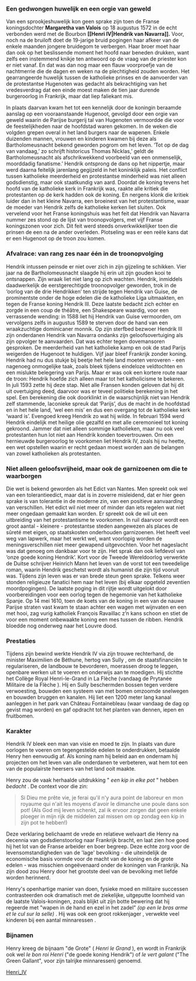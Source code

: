 ### Een gedwongen huwelijk en een orgie van geweld 
Van een sprookjeshuwelijk kon geen sprake zijn toen de Franse koningsdochter **Margaretha van Valois** op 18 augustus 1572 in de echt verbonden werd met de Bourbon **[[Henri IV|Hendrik van Navarra]].** Voor, noch na de bruiloft doet de 19-jarige bruid pogingen haar afkeer van de enkele maanden jongere bruidegom te verbergen. Haar broer moet haar dan ook op het beslissende moment het hoofd naar beneden drukken, want zelfs een instemmend knikje ten antwoord op de vraag van de priester kon er niet vanaf. En dat was dan nog maar een flauw voorproefje van de nachtmerrie die de dagen en weken na de plechtigheid zouden worden. Het gearrangeerde huwelijk tussen de katholieke prinses en de aanvoerder van de protestantse Hugenoten was gedacht als bekrachtiging van het vredesverdrag dat een einde moest maken de tien jaar durende burgeroorlog in Frankrijk, maar dat liep faliekant mis.

In plaats daarvan kwam het tot een kennelijk door de koningin beraamde aanslag op een vooraanstaande Hugenoot, gevolgd door een orgie van geweld waarin de Parijse burgerij tal van Hugenoten vermoordde die voor de feestelijkheden naar de hoofdstad waren gekomen. In de weken die volgden grepen overal in het land burgers naar de wapenen. Enkele duizenden mannen, vrouwen en kinderen kwamen bij deze als Bartholomeusnacht bekend geworden pogrom om het leven. ‘Tot op de dag van vandaag,’ zo schrijft historicus Thomas Nicklas,’ geldt de Bartholomeusnacht als afschrikwekkend voorbeeld van een onmenselijk, moorddadig fanatisme.’ Hendrik ontsprong de dans op het nippertje, maar werd daarna feitelijk jarenlang gegijzeld in het koninklijk paleis.
Het conflict tussen katholieke meerderheid en protestantse minderheid was niet alleen godsdienstig, maar ook staatkundig van aard. Doordat de koning tevens het hoofd van de katholieke kerk in Frankrijk was, raakte alle kritiek die protestanten op de kerk hadden ook de koning. En nergens klonk die kritiek luider dan in het kleine Navarra, een broeinest van het protestantisme, waar de moeder van Hendrik zelfs de katholieke kerken liet sluiten. Ook vervelend voor het Franse koningshuis was het feit dat Hendrik van Navarra nummer zes stond op de lijst van troonopvolgers, met vijf Franse koningszonen voor zich. Dit feit werd steeds onverkwikkelijker toen die prinsen de een na de ander overleden. Plotseling was er een reële kans dat er een Hugenoot op de troon zou komen.

### Afvalrace: van rang zes naar één in de troonopvolging
Hendrik intussen peinsde er niet over zich in zijn gijzeling te schikken. Vier jaar na de Bartholomeusnacht slaagde hij erin uit zijn gouden kooi te ontsnappen. Zijn wraak liet niet lang op zich wachten. Hendrik, inmiddels daadwerkelijk de eerstgerechtigde troonopvolger geworden, trok in de ‘oorlog van de drie Hendrikken’ ten strijde tegen Hendrik van Guise, de prominentste onder de hoge edelen die de katholieke Liga uitmaakten, en tegen de Franse koning Hendrik III. Deze laatste bedacht zich echter en zorgde in een coup de théâtre, een Shakespeare waardig, voor een verrassende wending: in 1588 liet hij Hendrik van Guise vermoorden, om vervolgens zelfs in augustus 1589 te sterven door de hand van een wraakzuchtige dominicaner monnik. Op zijn sterfbed bezwoer Hendrik III zijn onderdanen Hendrik van Navarra ondanks zijn geloofsovertuiging als zijn opvolger te aanvaarden.
Dat was echter tegen dovemansoren gesproken. De meerderheid van het katholieke kamp en ook de stad Parijs weigerden de Hugenoot te huldigen. Vijf jaar bleef Frankrijk zonder koning. Hendrik had nu dus stukje bij beetje het hele land moeten veroveren - een nagenoeg onmogelijke taak, zoals bleek tijdens eindeloze veldtochten en een mislukte belegering van Parijs.
Maar er was ook een kortere route naar de troon: Hendrik hoefde zich alleen maar tot het katholicisme te bekeren. In juli 1593 zette hij deze stap. Niet alle Fransen konden geloven dat hij dit uit overtuiging deed, daarvoor was er teveel politieke berekening in het spel. Een berekening die ook doorklinkt in de waarschijnlijk niet van Hendrik zelf stammende, laconieke spreuk dat ‘Parijs’, dus de macht in de hoofdstad en in het hele land, ‘wel een mis’ en dus een overgang tot de katholieke kerk ‘waard is’. Evengoed kreeg Hendrik zo wat hij wilde. In februari 1594 werd Hendrik eindelijk met heilige olie gezalfd en met alle ceremonieel tot koning gekroond.
Jammer dat niet alleen sommige katholieken, maar nu ook veel protestanten hun lot niet aan Hendrik konden toevertrouwen. Om een hernieuwde burgeroorlog te voorkomen liet Hendrik IV, zoals hij nu heette, een wet opstellen waarin er recht gedaan moest worden aan de belangen van zowel katholieken als protestanten.

### Niet alleen geloofsvrijheid, maar ook de garnizoenen om die te waarborgen
Die wet is bekend geworden als het Edict van Nantes. Men spreekt ook wel van een tolerantieedict, maar dat is in zoverre misleidend, dat er hier geen sprake is van tolerantie in de moderne zin, van een positieve aanvaarding van verschillen. Het edict wil niet meer of minder dan iets regelen wat niet meer ongedaan gemaakt kan worden. Er spreekt ook de wil uit een uitbreiding van het protestantisme te voorkomen. In ruil daarvoor wordt een groot aantal - kleinere - protestantse steden aangewezen als places de sûreté met eigen, op staatskosten onderhouden garnizoenen. Het heeft veel weg van lapwerk, maar het werkt wel, want voorlopig worden de meningsverschillen niet meer gewapend uitgevochten.
Voor het nageslacht was dat genoeg om dankbaar voor te zijn. Het sprak dan ook liefdevol van ‘onze goede koning Hendrik’. Kort voor de Tweede Wereldoorlog verwerkte de Duitse schrijver Heinrich Mann het leven van de vorst tot een tweedelige roman, waarin Hendrik geschetst wordt als humanist die zijn tijd vooruit was.
Tijdens zijn leven was er van brede steun geen sprake. Telkens weer stonden religieuze fanatici hem naar het leven (bij elkaar opgeteld zeventien moordpogingen). De laatste poging in dit rijtje wordt uitgelokt door voorbereidingen voor een oorlog tegen de hegemonie van het katholieke Spanje. Op 14 mei 1610, toen de koets van de koning in een van de nauwe Parijse straten vast kwam te staan achter een wagen met wijnvaten en een met hooi, zag vurig katholiek François Ravaillac z’n kans schoon en stiet de voor een moment onbewaakte koning een mes tussen de ribben. Hendrik bloedde nog onderweg naar het Louvre dood.

### Prestaties
Tijdens zijn bewind werkte Hendrik IV via zijn trouwe rechterhand, de minister Maximilien de Béthune, hertog van Sully , om de staatsfinanciën te regulariseren, de landbouw te bevorderen, moerassen droog te leggen, openbare werken uit te voeren en onderwijs aan te moedigen. Hij stichtte het Collège Royal Henri-le-Grand in La Flèche (vandaag de Prytanée Militaire de la Flèche ). Hij en Sully beschermden bossen tegen verdere verwoesting, bouwden een systeem van met bomen omzoomde snelwegen en bouwden bruggen en kanalen. Hij liet een 1200 meter lang kanaal aanleggen in het park van Château Fontainebleau (waar vandaag de dag op gevist mag worden) en gaf opdracht tot het planten van dennen, iepen en fruitbomen.

### Karakter
Hendrik IV bleek een man van visie en moed te zijn. In plaats van dure oorlogen te voeren om tegengestelde edelen te onderdrukken, betaalde Henry hen eenvoudig af. Als koning nam hij beleid aan en ondernam hij projecten om het leven van alle onderdanen te verbeteren, wat hem tot een van de populairste heersers van het land ooit maakte.

Henry zou de vaak herhaalde uitdrukking " _een kip in elke pot_ " hebben _bedacht_ . De context voor die zin:

> Si Dieu me prête vie, je ferai qu'il n'y aura point de laboreur en mon royaume qui n'ait les moyens d'avoir le dimanche une poule dans son pot! (Als God mij leven schenkt, zal ik ervoor zorgen dat geen enkele ploeger in mijn rijk de middelen zal missen om op zondag een kip in zijn pot te hebben!)

Deze verklaring belichaamt de vrede en relatieve welvaart die Henry na decennia van godsdienstoorlog naar Frankrijk bracht, en laat zien hoe goed hij het lot van de Franse arbeider en boer begreep. Deze echte zorg voor de levensomstandigheden van de 'lage' bevolking - die uiteindelijk de economische basis vormde voor de macht van de koning en de grote edelen - was misschien ongeëvenaard onder de koningen van Frankrijk. Na zijn dood zou Henry door het grootste deel van de bevolking met liefde worden herinnerd.

Henry's openhartige manier van doen, fysieke moed en militaire successen contrasteerden ook dramatisch met de ziekelijke, uitgeputte loomheid van de laatste Valois-koningen, zoals blijkt uit zijn botte bewering dat hij regeerde met "wapen in de hand en ezel in het zadel" _(op een le bras arme et le cul sur la selle)_ . Hij was ook een groot rokkenjager , verwekte veel kinderen bij een aantal minnaressen .

### Bijnamen

Henry kreeg de bijnaam "de Grote" ( _Henri le Grand_ ), en wordt in Frankrijk ook wel _le bon roi Henri_ ("de goede koning Hendrik") of _le vert galant_ ("The Green Gallant", voor zijn talrijke minnaressen) genoemd.

[Henri_IV](Henri%20IV.md)



